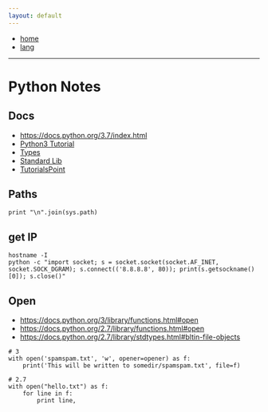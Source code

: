 ```yaml
---
layout: default
---
```

- [home](/index.md)
- [lang](/lang.md)
---
# Python Notes
## Docs
- https://docs.python.org/3.7/index.html
- [Python3 Tutorial](https://docs.python.org/3/tutorial/index.html)
- [Types](https://docs.python.org/3.7/library/stdtypes.html)
- [Standard Lib](https://docs.python.org/3.7/library/index.html)
- [TutorialsPoint](https://www.tutorialspoint.com/python/python_quick_guide.htm)

## Paths
```
print "\n".join(sys.path)
```
## get IP
```
hostname -I
python -c "import socket; s = socket.socket(socket.AF_INET, socket.SOCK_DGRAM); s.connect(('8.8.8.8', 80)); print(s.getsockname()[0]); s.close()"
```

## Open
- https://docs.python.org/3/library/functions.html#open
- https://docs.python.org/2.7/library/functions.html#open
- https://docs.python.org/2.7/library/stdtypes.html#bltin-file-objects
```
# 3
with open('spamspam.txt', 'w', opener=opener) as f:
    print('This will be written to somedir/spamspam.txt', file=f)

# 2.7
with open("hello.txt") as f:
    for line in f:
        print line,

```
